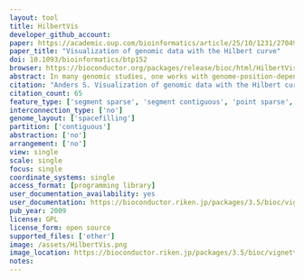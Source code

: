 ```yaml
---
layout: tool 
title: HilbertVis
developer_github_account: 
paper: https://academic.oup.com/bioinformatics/article/25/10/1231/270493
paper_title: "Visualization of genomic data with the Hilbert curve"
doi: 10.1093/bioinformatics/btp152
browser: https://bioconductor.org/packages/release/bioc/html/HilbertVis.html
abstract: In many genomic studies, one works with genome-position-dependent data, e.g. ChIP-chip or ChIP-Seq scores. Using conventional tools, it can be difficult to get a good feel for the data, especially the distribution of features. This article argues that the so-called Hilbert curve visualization can complement genome browsers and help to get further insights into the structure of one's data. This is demonstrated with examples from different use cases. An open-source application, called HilbertVis, is presented that allows the user to produce and interactively explore such plots.
citation: "Anders S. Visualization of genomic data with the Hilbert curve. Bioinformatics. academic.oup.com; 2009;25: 1231–1235."
citation_count: 65
feature_type: ['segment sparse', 'segment contiguous', 'point sparse', 'point contiguous']
interconnection_type: ['no']
genome_layout: ['spacefilling']
partition: ['contiguous']
abstraction: ['no']
arrangement: ['no']
view: single
scale: single
focus: single
coordinate_systems: single
access_format: [programming library]
user_documentation_availability: yes
user_documentation: https://bioconductor.riken.jp/packages/3.5/bioc/vignettes/HilbertVis/inst/doc/HilbertVis.pdf
pub_year: 2009
license: GPL
license_form: open source
supported_files: ['other']
image: /assets/HilbertVis.png
image_location: https://bioconductor.riken.jp/packages/3.5/bioc/vignettes/HilbertVis/inst/doc/HilbertVis.pdf
notes: 
---
```

